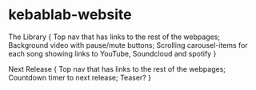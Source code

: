 # kebablab-website

The Library {
  Top nav that has links to the rest of the webpages;
  Background video with pause/mute buttons;
  Scrolling carousel-items for each song showing links to YouTube, Soundcloud and spotify
}

Next Release {
  Top nav that has links to the rest of the webpages;
  Countdown timer to next release;
  Teaser?
}

